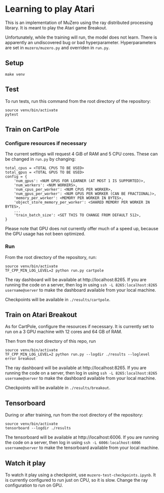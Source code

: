 # Learning to play Atari

This is an implementation of MuZero using the ray distributed processing library. It is meant to play the Atari game Breakout.

Unfortunately, while the training will run, the model does not learn. There is apparently an undiscovered bug or bad hyperparameter. Hyperparameters are set in `muzero/muzero.py` and overriden in `run.py`.

## Setup

```
make venv
```

## Test

To run tests, run this command from the root directory of the repository:
```
source venv/bin/activate
pytest
```

## Train on CartPole

### Configure resources if necessary

The current settings will request 4 GiB of RAM and 5 CPU cores. These can be changed in `run.py` by changing:
```
total_cpus = <TOTAL CPUS TO BE USED>
total_gpus = <TOTAL GPUS TO BE USED>
config = {
    'num_gpus': <NUM GPUS FOR LEARNER (AT MOST 1 IS SUPPORTED)>,
    'num_workers': <NUM WORKERS>,
    'num_cpus_per_worker': <NUM CPUS PER WORKER>,
    'num_gpus_per_worker': <NUM GPUS PER WORKER (CAN BE FRACTIONAL)>,
    'memory_per_worker': <MEMORY PER WORKER IN BYTES>,
    'object_store_memory_per_worker': <SHARED MEMORY PER WORKER IN BYTES>,
    ...
    'train_batch_size': <SET THIS TO CHANGE FROM DEFAULT 512>,
}
```
Please note that GPU does not currently offer much of a speed up, because the GPU usage has not been optimized.

### Run

From the root directory of the repository, run:
```
source venv/bin/activate
TF_CPP_MIN_LOG_LEVEL=2 python run.py cartpole
```
The ray dashboard will be available at http://localhost:8265. If you are running the code on a server, then log in using `ssh -L 8265:localhost:8265 username@server` to make the dashboard available from your local machine.

Checkpoints will be available in `./results/cartpole`.

## Train on Atari Breakout

As for CartPole, configure the resources if necessary. It is currently set to run on a 3 GPU machine with 12 cores and 64 GB of RAM.

Then from the root directory of this repo, run
```
source venv/bin/activate
TF_CPP_MIN_LOG_LEVEL=2 python run.py --logdir ./results --loglevel error breakout
```

The ray dashboard will be available at http://localhost:8265. If you are running the code on a server, then log in using `ssh -L 8265:localhost:8265 username@server` to make the dashboard available from your local machine.

Checkpoints will be available in `./results/breakout`.

## Tensorboard

During or after training, run from the root directory of the repository:
```
source venv/bin/activate
tensorboard --logdir ./results
```

The tensorboard will be available at http://localhost:6006. If you are running the code on a server, then log in using `ssh -L 6006:localhost:6006 username@server` to make the tensorboard available from your local machine.

## Watch it play

To watch it play using a checkpoint, use `muzero-test-checkpoints.ipynb`. It is currently configured to run just on CPU, so it is slow. Change the ray configuration to run on GPU.
